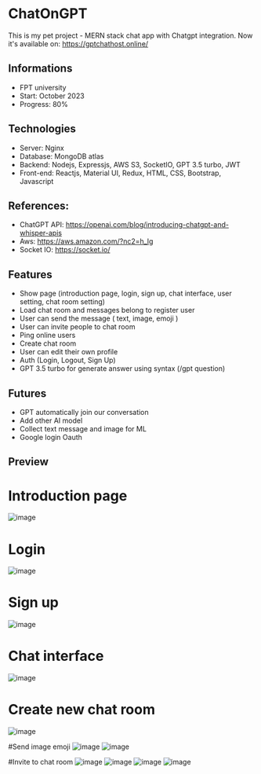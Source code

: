 # ChatOnGPT
This is my pet project - MERN stack chat app with Chatgpt integration.
Now it's available on: https://gptchathost.online/

## Informations
- FPT university
- Start: October 2023
- Progress: 80%
  
## Technologies
- Server: Nginx
- Database: MongoDB atlas
- Backend: Nodejs, Expressjs, AWS S3, SocketIO, GPT 3.5 turbo, JWT
- Front-end: Reactjs, Material UI, Redux, HTML, CSS, Bootstrap, Javascript

## References:
- ChatGPT API: https://openai.com/blog/introducing-chatgpt-and-whisper-apis
- Aws: https://aws.amazon.com/?nc2=h_lg
- Socket IO: https://socket.io/

## Features
- Show page (introduction page, login, sign up, chat interface, user setting, chat room setting)
- Load chat room and messages belong to register user
- User can send the message ( text, image, emoji )
- User can invite people to chat room
- Ping online users
- Create chat room
- User can edit their own profile
- Auth (Login, Logout, Sign Up)
- GPT 3.5 turbo for generate answer using syntax (/gpt question)
  
## Futures 
- GPT automatically join our conversation
- Add other AI model
- Collect text message and image for ML
- Google login Oauth
  
## Preview

# Introduction page
![image](https://github.com/LerclercDuong/ChatOnGPT/assets/89032831/16c4e58e-0e3c-4a94-be87-c50551103bb6)

# Login
![image](https://github.com/LerclercDuong/ChatOnGPT/assets/89032831/84a0a993-ee17-46fb-a10e-690e681fca59)

# Sign up
![image](https://github.com/LerclercDuong/ChatOnGPT/assets/89032831/3505470f-603b-44fe-a456-20ef1c7e5801)

# Chat interface
![image](https://github.com/LerclercDuong/ChatOnGPT/assets/89032831/726761da-7056-4bad-967e-ab45db26ddcb)

# Create new chat room 
![image](https://github.com/LerclercDuong/ChatOnGPT/assets/89032831/bea15526-c547-4056-ae23-267d82e29968)

#Send image emoji
![image](https://github.com/LerclercDuong/ChatOnGPT/assets/89032831/2e8e0517-263b-4076-b7bb-1c0e018a4b9b)
![image](https://github.com/LerclercDuong/ChatOnGPT/assets/89032831/3e82c012-594e-4e92-ac7a-94a0cbaf7203)

#Invite to chat room 
![image](https://github.com/LerclercDuong/ChatOnGPT/assets/89032831/d86854e9-c4be-4ffe-9750-bf7988198396)
![image](https://github.com/LerclercDuong/ChatOnGPT/assets/89032831/f45e87d1-20fd-48a2-a237-b52a16ccfc9c)
![image](https://github.com/LerclercDuong/ChatOnGPT/assets/89032831/677abcf8-9d7c-4c9b-a088-a4cb11ea5a89)
![image](https://github.com/LerclercDuong/ChatOnGPT/assets/89032831/07aa986e-c792-4264-a9c2-b346490e0d2d)


